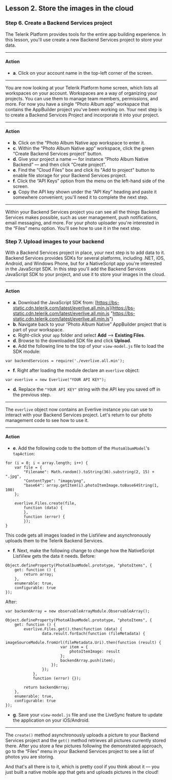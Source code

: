 ## Lesson 2. Store the images in the cloud

### Step 6. Create a Backend Services project

The Telerik Platform provides tools for the entire app building experience. In this lesson, you'll use create a new Backend Services project to store your data.

<hr data-action="start" />

#### Action

* **a**. Click on your account name in the top-left corner of the screen.

<hr data-action="end" />

You are now looking at your Telerik Platform home screen, which lists all workspaces on your account. Workspaces are a way of organizing your projects. You can use them to manage team members, permissions, and more. For now you have a single “Photo Album app” workspace that contains the AppBuilder project you've been working on. Your next step is to create a Backend Services Project and incorporate it into your project.

<hr data-action="start" />

#### Action

* **b**. Click on the “Photo Album Native app workspace to enter it.
* **c**. Within the “Photo Album Native app” workspace, click the green “Create Backend Services project” button.
* **d**. Give your project a name — for instance “Photo Album Native Backend” — and then click “Create project”.
* **e**. Find the “Cloud Files” box and click its "Add to project" button to enable file storage for your Backend Services project.
* **f**. Click the “API Keys” option from the menu on the left-hand side of the screen.
* **g**. Copy the API key shown under the “API Key” heading and paste it somewhere convenient; you'll need it to complete the next step.

<hr data-action="end" />

Within your Backend Services project you can see all the things Backend Services makes possible, such as user management, push notifications, email messaging, and more. For your photo uploader you're interested in the “Files” menu option. You'll see how to use it in the next step.

### Step 7. Upload images to your backend

With a Backend Services project in place, your next step is to add data to it. Backend Services provides SDKs for several platforms, including .NET, iOS, Android, and Windows Phone, but for a NativeScript app you're interested in the JavaScript SDK. In this step you'll add the Backend Services JavaScript SDK to your project, and use it to store your images in the cloud.

<hr data-action="start" />

#### Action

* **a**. Download the JavaScript SDK from: [https://bs-static.cdn.telerik.com/latest/everlive.all.min.js](https://bs-static.cdn.telerik.com/latest/everlive.all.min.js "https://bs-static.cdn.telerik.com/latest/everlive.all.min.js")
* **b**. Navigate back to your “Photo Album Native” AppBuilder project that is part of your workspace. 
* **c**. Right-click your `app` folder and select **Add** --> **Existing Files**. 
* **d**. Browse to the downloaded SDK file and click **Upload**.
* **e**. Add the following line to the top of your `view-model.js` file to load the SDK module:
```
var backendServices = require('./everlive.all.min');
```
* **f**. Right after loading the module declare an `everlive` object:
```
var everlive = new Everlive("YOUR API KEY");
```
* **d.** Replace the `"YOUR API KEY"` string with the API key you saved off in the previous step.

<hr data-action="end" />

The `everlive` object now contains an Everlive instance you can use to interact with your Backend Services project. Let's return to our photo management code to see how to use it.

<hr data-action="start" />

#### Action

* **e**. Add the following code to the bottom of the `PhotoAlbumModel`'s `tapAction`:
```
for (i = 0; i < array.length; i++) {
    var file = {
        "Filename": Math.random().toString(36).substring(2, 15) + ".jpg",
        "ContentType": "image/png",
        "base64": array.getItem(i).photoItemImage.toBase64String(1, 100)
    };

    everlive.Files.create(file,
        function (data) {
        },
        function (error) {
        });
}
```
This code gets all images loaded in the ListView and asynchronously uploads them to the Telerik Backend Services.
* **f**. Next, make the following change to change how the NativeScript ListView gets the data it needs.
Before:
```
Object.defineProperty(PhotoAlbumModel.prototype, "photoItems", {
    get: function () {
        return array;
    },
    enumerable: true,
    configurable: true
});
```
After:
```
var backendArray = new observableArrayModule.ObservableArray();

Object.defineProperty(PhotoAlbumModel.prototype, "photoItems", {
    get: function () {
        everlive.Files.get().then(function (data) {
                data.result.forEach(function (fileMetadata) {
                    imageSourceModule.fromUrl(fileMetadata.Uri).then(function (result) {
                        var item = {
                            photoItemImage: result
                        };
                        backendArray.push(item);
                    });
                });
            },
            function (error) {});

        return backendArray;
    },
    enumerable: true,
    configurable: true
});
```
* **g**. Save your `view-model.js` file and use the LiveSync feature to update the application on your iOS/Android.

<hr data-action="end" />

The `create()` method asynchronously uploads a picture to your Backend Services project and the `get()` method retrieves all pictures currently stored there. After you store a few pictures following the demonstrated approach, go to the “Files” menu in your Backend Services project to see a list of photos you are storing.

And that's all there is to it, which is pretty cool if you think about it — you just built a native mobile app that gets and uploads pictures in the cloud!
